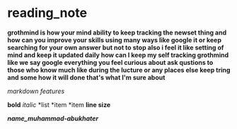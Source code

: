 # reading_note
**grothmind is how your mind ability to keep tracking the newset thing 
and how can you improve your skills using many ways like google it or keep searching for your own answer but not to stop 
also i feel it like setting of mind and keep it updated daily 
how can I keep my self tracking grothmind 
like we say google everything you feel curious about 
ask qustions to those who know much like during the lucture or any places else 
keep tring and some how it will done that's what I'm sure about**

*markdown features*

**bold**
*italic*
*list
*item
*item
**line size** 


***name_muhammad-abukhater***


